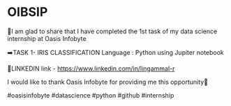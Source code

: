 # OIBSIP
🎉I am glad to share that I have completed the 1st task of my data science internship at Oasis Infobyte 
 
 ➡️TASK 1- IRIS CLASSIFICATION 
 Language : Python using Jupiter notebook
 

 🎯LINKEDIN link - https://www.linkedin.com/in/lingammal-r

 
 I would like to thank Oasis Infobyte for providing me this opportunity💙
 
 
  #oasisinfobyte #datascience #python #github #internship 
